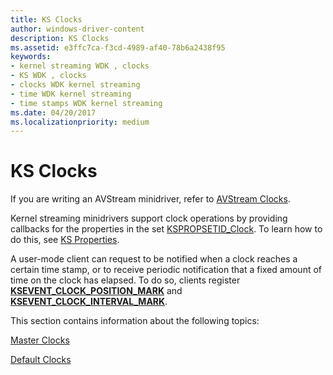 ```yaml
---
title: KS Clocks
author: windows-driver-content
description: KS Clocks
ms.assetid: e3ffc7ca-f3cd-4989-af40-78b6a2438f95
keywords:
- kernel streaming WDK , clocks
- KS WDK , clocks
- clocks WDK kernel streaming
- time WDK kernel streaming
- time stamps WDK kernel streaming
ms.date: 04/20/2017
ms.localizationpriority: medium
---
```


# KS Clocks





If you are writing an AVStream minidriver, refer to [AVStream Clocks](avstream-clocks.md).

Kernel streaming minidrivers support clock operations by providing callbacks for the properties in the set [KSPROPSETID\_Clock](https://msdn.microsoft.com/library/windows/hardware/ff566564). To learn how to do this, see [KS Properties](ks-properties.md).

A user-mode client can request to be notified when a clock reaches a certain time stamp, or to receive periodic notification that a fixed amount of time on the clock has elapsed. To do so, clients register [**KSEVENT\_CLOCK\_POSITION\_MARK**](https://msdn.microsoft.com/library/windows/hardware/ff561811) and [**KSEVENT\_CLOCK\_INTERVAL\_MARK**](https://msdn.microsoft.com/library/windows/hardware/ff561805).

This section contains information about the following topics:

[Master Clocks](master-clocks.md)

[Default Clocks](default-clocks.md)

 

 




